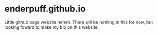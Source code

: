 # enderpuff.github.io
Little github page website heheh. There will be nothing in this for now, but looking foward to make my bio on this website.
